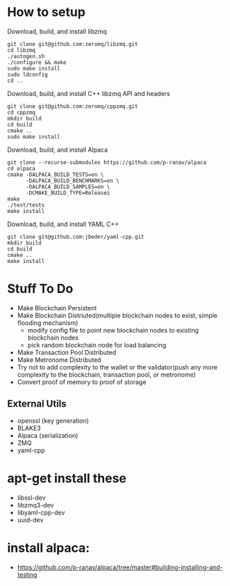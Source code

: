 # How to setup
Download, build, and install libzmq
```
git clone git@github.com:zeromq/libzmq.git
cd libzmq
./autogen.sh 
./configure && make
sudo make install
sudo ldconfig
cd ..
```

Download, build, and install C++ libzmq API and headers
```
git clone git@github.com:zeromq/cppzmq.git
cd cppzmq
mkdir build
cd build
cmake ..
sudo make install
```

Download, build, and install Alpaca
```
git clone --recurse-submodules https://github.com/p-ranav/alpaca
cd alpaca
cmake -DALPACA_BUILD_TESTS=on \
      -DALPACA_BUILD_BENCHMARKS=on \
      -DALPACA_BUILD_SAMPLES=on \
      -DCMAKE_BUILD_TYPE=Releasei
make
./test/tests
make install
```

Download, build, and install YAML C++
```
git clone git@github.com:jbeder/yaml-cpp.git
mkdir build
cd build
cmake ..
make install
```

# Stuff To Do
* Make Blockchain Persistent
* Make Blockchain Distriuted(multiple blockchain nodes to exist, simple flooding mechanism)
  * modify config file to point new blockchain nodes to existing blockchain nodes
  * pick random blockchain node for load balancing
* Make Transaction Pool Distributed
* Make Metronome Distributed
* Try not to add complexity to the wallet or the validator(push any more complexity to the blockchain, transaction pool, or metronome)
* Convert proof of memory to proof of storage

## External Utils
* openssl (key generation)
* BLAKE3
* Alpaca (serialization)
* ZMQ
* yaml-cpp

# apt-get install these
* libssl-dev
* libzmq3-dev
* libyaml-cpp-dev
* uuid-dev

# install alpaca:
* https://github.com/p-ranav/alpaca/tree/master#building-installing-and-testing





